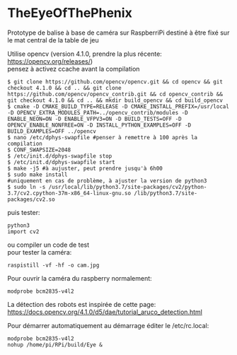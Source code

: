 # TheEyeOfThePhenix
Prototype de balise à base de caméra sur RaspberriPi destiné à être fixé sur le mat central de la table de jeu  

Utilise opencv (version 4.1.0, prendre la plus récente: https://opencv.org/releases/)  
pensez à activez ccache avant la compilation  
```
$ git clone https://github.com/opencv/opencv.git && cd opencv && git checkout 4.1.0 && cd .. && git clone https://github.com/opencv/opencv_contrib.git && cd opencv_contrib && git checkout 4.1.0 && cd .. && mkdir build_opencv && cd build_opencv
$ cmake -D CMAKE_BUILD_TYPE=RELEASE -D CMAKE_INSTALL_PREFIX=/usr/local -D OPENCV_EXTRA_MODULES_PATH=../opencv_contrib/modules -D ENABLE_NEON=ON -D ENABLE_VFPV3=ON -D BUILD_TESTS=OFF -D OPENCV_ENABLE_NONFREE=ON -D INSTALL_PYTHON_EXAMPLES=OFF -D BUILD_EXAMPLES=OFF ../opencv
$ nano /etc/dphys-swapfile #penser à remettre à 100 après la compilation
$ CONF_SWAPSIZE=2048
$ /etc/init.d/dphys-swapfile stop
$ /etc/init.d/dphys-swapfile start
$ make -j5 #à aujuster, peut prendre jusqu'à 6h00
$ sudo make install
#uniquement en cas de problème, à ajuster la version de python3
$ sudo ln -s /usr/local/lib/python3.7/site-packages/cv2/python-3.7/cv2.cpython-37m-x86_64-linux-gnu.so /lib/python3.7/site-packages/cv2.so
```
puis tester:
```
python3
import cv2
```
ou compiler un code de test  
pour tester la caméra:
```
raspistill -vf -hf -o cam.jpg
```
Pour ouvrir la caméra du raspberry normalement:
```
modprobe bcm2835-v4l2
```
La détection des robots est inspirée de cette page:  
https://docs.opencv.org/4.1.0/d5/dae/tutorial_aruco_detection.html  

Pour démarrer automatiquement au démarrage éditer le /etc/rc.local:  
```
modprobe bcm2835-v4l2
nohup /home/pi/RPi/build/Eye &
```
